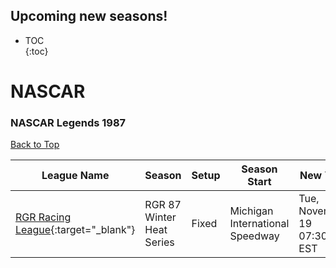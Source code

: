 ## Upcoming new seasons!

* TOC  
{:toc}

# NASCAR

### NASCAR Legends 1987

[Back to Top](#)  

| League Name | Season | Setup | Season Start | New York | London | Sydney |
|--------------------------------------------------------------------------------------------------------------|-------------------------|-----|-------------------------------|----------------------------|----------------------------|-----------------------------|
|[RGR Racing League](https://members.iracing.com/membersite/member/LeagueView.do?league=9913){:target="_blank"} |RGR 87 Winter Heat Series |Fixed |Michigan International Speedway |Tue, November 19 07:30PM EST |Wed, November 20 12:30AM GMT |Wed, November 20 11:30AM AEDT |


